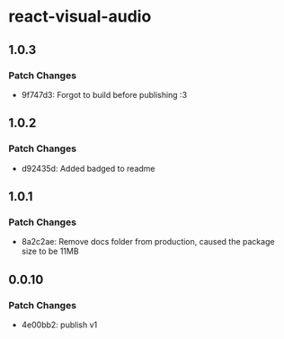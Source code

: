 # react-visual-audio

## 1.0.3

### Patch Changes

- 9f747d3: Forgot to build before publishing :3

## 1.0.2

### Patch Changes

- d92435d: Added badged to readme

## 1.0.1

### Patch Changes

- 8a2c2ae: Remove docs folder from production, caused the package size to be 11MB

## 0.0.10

### Patch Changes

- 4e00bb2: publish v1
